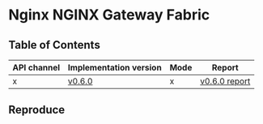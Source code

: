 # Nginx NGINX Gateway Fabric

## Table of Contents

|API channel|Implementation version|Mode|Report|
|-----------|----------------------|----|------|
|x|[v0.6.0](https://github.com/nginx/nginx-gateway-fabric/releases/tag/v0.6.0)|x|[v0.6.0 report](./v0.6.0-report.yaml)|

## Reproduce
